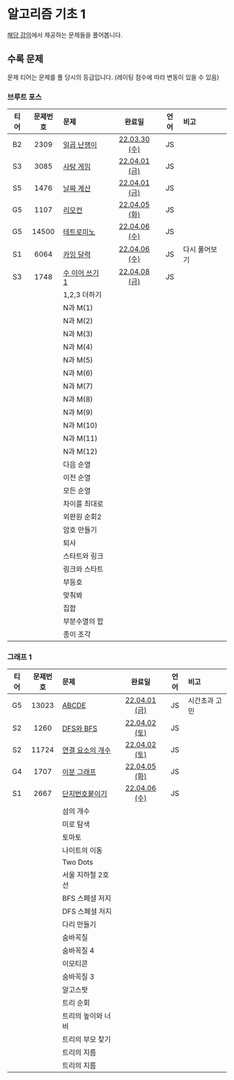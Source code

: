 # 알고리즘 기초 1

[해당 강의](https://code.plus/course/42)에서 제공하는 문제들을 풀어봅니다.

## 수록 문제

문제 티어는 문제를 풀 당시의 등급입니다. (레이팅 점수에 따라 변동이 있을 수 있음)

### 브루트 포스

| 티어 | 문제번호 | 문제 | 완료일 | 언어 | 비고 |
| :--: | :------: | :-- | :----: | :--: | :-- |
| B2 | 2309 | [일곱 난쟁이](https://www.acmicpc.net/problem/2309) | [22.03.30 (수)](./2309_일곱_난쟁이/) | JS | |
| S3 | 3085 | [사탕 게임](https://www.acmicpc.net/problem/3085) | [22.04.01 (금)](./3085_사탕_게임/) | JS | |
| S5 | 1476 | [날짜 계산](https://www.acmicpc.net/problem/1476) | [22.04.01 (금)](./1476_날짜_계산/)| JS | |
| G5 | 1107 | [리모컨](https://www.acmicpc.net/problem/1107) | [22.04.05 (화)](./1107_리모컨/) | JS | |
| G5 | 14500 | [테트로미노](https://www.acmicpc.net/problem/14500) | [22.04.06 (수)](./14500_테트로미노/) | JS | |
| S1 | 6064 | [카잉 달력](https://www.acmicpc.net/problem/6064) | [22.04.06 (수)](./6064_카잉_달력/) | JS | 다시 풀어보기 |
| S3 | 1748 | [수 이어 쓰기 1](https://www.acmicpc.net/problem/1748) | [22.04.08 (금)](./1748_수_이어_쓰기_1/) | JS | |
|  |  | 1,2,3 더하기 | | | |
|  |  | N과 M(1) | | | |
|  |  | N과 M(2) | | | |
|  |  | N과 M(3) | | | |
|  |  | N과 M(4) | | | |
|  |  | N과 M(5) | | | |
|  |  | N과 M(6) | | | |
|  |  | N과 M(7) | | | |
|  |  | N과 M(8) | | | |
|  |  | N과 M(9) | | | |
|  |  | N과 M(10) | | | |
|  |  | N과 M(11) | | | |
|  |  | N과 M(12) | | | |
|  |  | 다음 순열 | | | |
|  |  | 이전 순열 | | | |
|  |  | 모든 순열 | | | |
|  |  | 차이를 최대로 | | | |
|  |  | 외판원 순회2 | | | |
|  |  | 암호 만들기 | | | | 
|  |  | 퇴사 | | | | 
|  |  | 스타트와 링크 | | | | 
|  |  | 링크와 스타트 | | | | 
|  |  | 부등호 | | | | 
|  |  | 맞춰봐 | | | | 
|  |  | 집합 | | | | 
|  |  | 부분수열의 합 | | | | 
|  |  | 종이 조각 | | | | 

### 그래프 1

| 티어 | 문제번호 | 문제 | 완료일 | 언어 | 비고 |
| :--: | :------: | :-- | :----: | :--: | :-- |
| G5 | 13023 | [ABCDE](https://www.acmicpc.net/problem/13023) | [22.04.01 (금)](./13023_ABCDE/) | JS | 시간초과 고민 | 
| S2 | 1260 | [DFS와 BFS](https://www.acmicpc.net/problem/1260) | [22.04.02 (토)](./1260_DFS와_BFS/) | JS | | 
| S2 | 11724 | [연결 요소의 개수](https://www.acmicpc.net/problem/11724) | [22.04.02 (토)](./11724_연결_요소의_개수/) | JS | | 
| G4 | 1707 | [이분 그래프](https://www.acmicpc.net/problem/1707) | [22.04.05 (화)](./1707_이분_그래프/) | JS | | 
| S1 | 2667 | [단지번호붙이기](https://www.acmicpc.net/problem/2667) | [22.04.06 (수)](./2667_단지번호붙이기/) | JS | | 
|  |  | 섬의 개수 | | | | 
|  |  | 미로 탐색 | | | | 
|  |  | 토마토 | | | | 
|  |  | 나이트의 이동 | | | | 
|  |  | Two Dots | | | | 
|  |  | 서울 지하철 2호선 | | | | 
|  |  | BFS 스페셜 저지 | | | | 
|  |  | DFS 스페셜 저지 | | | | 
|  |  | 다리 만들기 | | | | 
|  |  | 숨바꼭질 | | | | 
|  |  | 숨바꼭질 4 | | | | 
|  |  | 이모티콘 | | | | 
|  |  | 숨바꼭질 3 | | | | 
|  |  | 알고스팟 | | | | 
|  |  | 트리 순회 | | | | 
|  |  | 트리의 높이와 너비 | | | | 
|  |  | 트리의 부모 찾기 | | | | 
|  |  | 트리의 지름 | | | | 
|  |  | 트리의 지름 | | | | 